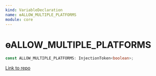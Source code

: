 ```yaml
---
kind: VariableDeclaration
name: ɵALLOW_MULTIPLE_PLATFORMS
module: core
---
```


# ɵALLOW_MULTIPLE_PLATFORMS

```ts
const ALLOW_MULTIPLE_PLATFORMS: InjectionToken<boolean>;
```

[Link to repo](https://github.com/timdeschryver/angular/blob/master/packages/core/src/application_ref.ts#L123-L123)
